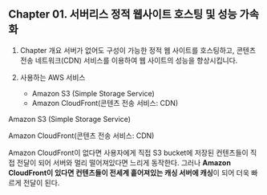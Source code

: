 ## Chapter 01. 서버리스 정적 웹사이트 호스팅 및 성능 가속화

1. Chapter 개요
   서버가 없어도 구성이 가능한 정적 웹 사이트를 호스팅하고, 콘텐츠 전송 네트워크(CDN) 서비스를 이용하여 웹 사이트의 성능을 향상시킵니다.
2. 사용하는 AWS 서비스

   - Amazon S3 (Simple Storage Service)
   - Amazon CloudFront(콘텐츠 전송 서비스: CDN)

Amazon S3 (Simple Storage Service)

Amazon CloudFront(콘텐츠 전송 서비스: CDN)

Amazon CloudFront이 없다면 사용자에게 직접 S3 bucket에 저장된 컨텐츠들이 직접 전달이 되어 서버와 멀리 떨어져있다면 느리게 동작한다.
그러나 **Amazon CloudFront이 있다면 컨텐츠들이 전세계 흩어져있는 캐싱 서버에 캐싱**이 되어 더욱 빠르게 전달이 된다.
